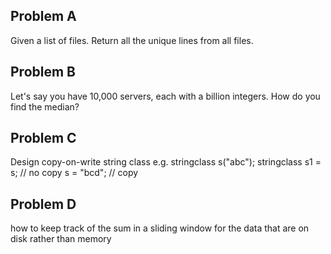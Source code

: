 Problem A
------------
Given a list of files. Return all the unique lines from all files.


Problem B
-----------
Let's say you have 10,000 servers, each with a billion integers. How do you find the median?


Problem C
---------
Design copy-on-write string class 
	e.g. stringclass s("abc"); 
	stringclass s1 = s; // no copy 
	s = "bcd"; // copy




Problem D
--------
how to keep track of the sum in a sliding window for the data that are on disk rather than memory

